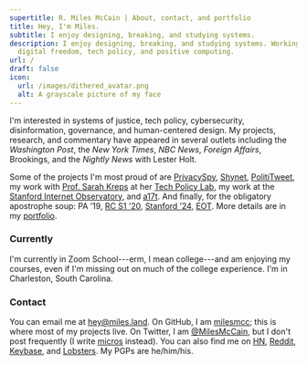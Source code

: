 ```yaml
---
supertitle: R. Miles McCain | About, contact, and portfolio
title: Hey, I'm Miles.
subtitle: I enjoy designing, breaking, and studying systems.
description: I enjoy designing, breaking, and studying systems. Working on
  digital freedom, tech policy, and positive computing.
url: /
draft: false
icon:
  url: /images/dithered_avatar.png
  alt: A grayscale picture of my face
---
```

I'm interested in systems of justice, tech policy, cybersecurity, disinformation, governance, and human-centered design. My projects, research, and commentary have appeared in several outlets including the *Washington Post*, the *New York Times*, *NBC News*, *Foreign Affairs*, Brookings, and the *Nightly News* with Lester Holt. 

Some of the projects I'm most proud of are [PrivacySpy](https://privacyspy.org), [Shynet](https://github.com/milesmcc/shynet), [PolitiTweet](https://polititweet.org), my work with [Prof. Sarah Kreps](https://en.wikipedia.org/wiki/Sarah_Kreps) at her [Tech Policy Lab](https://tpl.as.cornell.edu), my work at the [Stanford Internet Observatory](https://io.stanford.edu), and [a17t](https://a17t.miles.land). And finally, for the obligatory apostrophe soup: PA &rsquo;19, [RC S1 &rsquo;20](https://www.recurse.com/scout/click?t=e62336f0f378bcf03a96d441d015db88), [Stanford &rsquo;24](https://stanford.edu/~mccain/), [EOT](https://en.wikipedia.org/wiki/End-of-Transmission_character). More details are in my [portfolio](/portfolio/).

### Currently

I'm currently in Zoom School---erm, I mean college---and am enjoying my courses, even if I'm missing out on much of the college experience. I'm in Charleston, South Carolina. 

### Contact

You can email me at [hey@miles.land](mailto:hey@miles.land). On GitHub, I am [milesmcc](https://github.com/milesmcc); this is where most of my projects live. On Twitter, I am [@MilesMcCain](https://twitter.com/MilesMcCain), but I don't post frequently (I write [micros](/micros/) instead). You can also find me on [HN](https://news.ycombinator.com/user?id=epoch_100), [Reddit](https://reddit.com/u/epoch_100), [Keybase](https://keybase.io/rmrm), and [Lobsters](https://lobste.rs/u/rmrm). My PGPs are he/him/his.